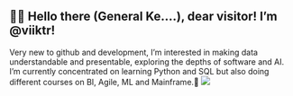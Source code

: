 👋🏻 Hello there (General Ke....), dear visitor! I’m @viiktr!
---
Very new to github and development, I’m interested in making data understandable and presentable, exploring the depths of software and AI.
 I’m currently concentrated on learning Python and SQL but also doing different courses on BI, Agile, ML and Mainframe.🔹
![](https://komarev.com/ghpvc/?username=viiktr&style=flat-square&color=blue)
<!---
viiktr/viiktr is a ✨ special ✨ repository because its `README.md` (this file) appears on your GitHub profile.
You can click the Preview link to take a look at your changes.
--->

